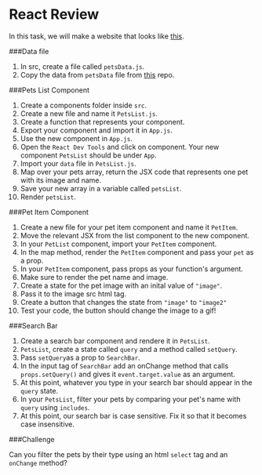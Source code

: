 # React Review

In this task, we will make a website that looks like [this](https://furends.netlify.app 'this').

###Data file

1. In src, create a file called `petsData.js`.
2. Copy the data from `petsData` file from [this](https://github.com/JoinCODED/React-review 'this') repo.

###Pets List Component

1. Create a components folder inside `src`.
2. Create a new file and name it `PetsList.js`.
3. Create a function that represents your component.
4. Export your component and import it in `App.js`.
5. Use the new component in `App.js`.
6. Open the `React Dev Tools` and click on component. Your new component `PetsList` should be under `App`.
7. Import your `data` file in `PetsList.js`.
8. Map over your pets array, return the JSX code that represents one pet with its image and name.
9. Save your new array in a variable called `petsList`.
10. Render `petsList`.

###Pet Item Component

1. Create a new file for your pet item component and name it `PetItem`.
2. Move the relevant JSX from the list component to the new component.
3. In your `PetList` component, import your `PetItem` component.
4. In the map method, render the `PetItem` component and pass your `pet` as a prop.
5. In your `PetItem` component, pass props as your function's argument.
6. Make sure to render the pet name and image.
7. Create a state for the pet image with an inital value of `"image"`.
8. Pass it to the image src html tag.
9. Create a button that changes the state from `"image"` to `"image2"`
10. Test your code, the button should change the image to a gif!

###Search Bar

1. Create a search bar component and rendere it in `PetsList`.
2. `PetsList`, create a state called `query` and a method called `setQuery`.
3. Pass `setQuery`as a prop to `SearchBar`.
4. In the input tag of `SearchBar` add an onChange method that calls `props.setQuery()` and gives it `event.target.value` as an argument.
5. At this point, whatever you type in your search bar should appear in the `query` state.
6. In your `PetsList`, filter your pets by comparing your pet's name with `query` using `includes`.
7. At this point, our search bar is case sensitive. Fix it so that it becomes case insensitive.

###Challenge

Can you filter the pets by their type using an html `select` tag and an `onChange` method?
